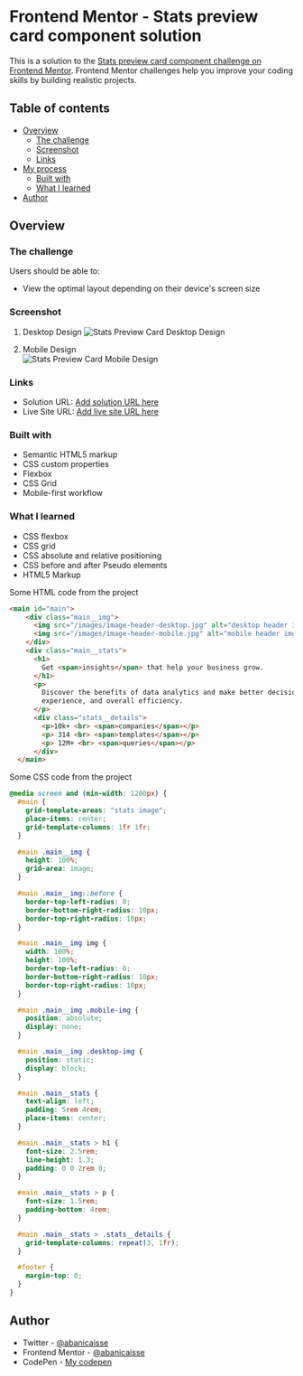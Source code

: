 # Frontend Mentor - Stats preview card component solution

This is a solution to the [Stats preview card component challenge on Frontend Mentor](https://www.frontendmentor.io/challenges/stats-preview-card-component-8JqbgoU62). Frontend Mentor challenges help you improve your coding skills by building realistic projects. 

## Table of contents

- [Overview](#overview)
  - [The challenge](#the-challenge)
  - [Screenshot](#screenshot)
  - [Links](#links)
- [My process](#my-process)
  - [Built with](#built-with)
  - [What I learned](#what-i-learned)
- [Author](#author)


## Overview

### The challenge

Users should be able to:

- View the optimal layout depending on their device's screen size

### Screenshot

1. Desktop Design
![Stats Preview Card Desktop Design](https://user-images.githubusercontent.com/84383548/132560712-8bbf7eec-6fe9-42db-83df-87d288fe5873.png)

1. Mobile Design <br>
![Stats Preview Card Mobile Design](https://user-images.githubusercontent.com/84383548/132560820-a25a1d3e-13dc-4719-b31f-1975377a4d52.png)


### Links

- Solution URL: [Add solution URL here](https://your-solution-url.com)
- Live Site URL: [Add live site URL here](https://your-live-site-url.com)


### Built with

- Semantic HTML5 markup
- CSS custom properties
- Flexbox
- CSS Grid
- Mobile-first workflow


### What I learned

- CSS flexbox
- CSS grid
- CSS absolute and relative positioning
- CSS before and after Pseudo elements
- HTML5 Markup

Some HTML code from the project
```html
<main id="main">
    <div class="main__img">
      <img src="/images/image-header-desktop.jpg" alt="desktop header image" class="desktop-img">
      <img src="/images/image-header-mobile.jpg" alt="mobile header imgae" class="mobile-img">
    </div>
    <div class="main__stats">
      <h1>
        Get <span>insights</span> that help your business grow.
      </h1>
      <p>
        Discover the benefits of data analytics and make better decisions regarding revenue, customer
        experience, and overall efficiency.
      </p>
      <div class="stats__details">
        <p>10k+ <br> <span>companies</span></p>
        <p> 314 <br> <span>templates</span></p>
        <p> 12M+ <br> <span>queries</span></p>
      </div>
  </main>
```
Some CSS code from the project
```css
@media screen and (min-width: 1200px) {
  #main {
    grid-template-areas: "stats image";
    place-items: center;
    grid-template-columns: 1fr 1fr;
  }

  #main .main__img {
    height: 100%;
    grid-area: image;
  }

  #main .main__img::before {
    border-top-left-radius: 0;
    border-bottom-right-radius: 10px;
    border-top-right-radius: 10px;
  }

  #main .main__img img {
    width: 100%;
    height: 100%;
    border-top-left-radius: 0;
    border-bottom-right-radius: 10px;
    border-top-right-radius: 10px;
  }

  #main .main__img .mobile-img {
    position: absolute;
    display: none;
  }

  #main .main__img .desktop-img {
    position: static;
    display: block;
  }

  #main .main__stats {
    text-align: left;
    padding: 5rem 4rem;
    place-items: center;
  }

  #main .main__stats > h1 {
    font-size: 2.5rem;
    line-height: 1.3;
    padding: 0 0 2rem 0;
  }

  #main .main__stats > p {
    font-size: 1.5rem;
    padding-bottom: 4rem;
  }

  #main .main__stats > .stats__details {
    grid-template-columns: repeat(3, 1fr);
  }

  #footer {
    margin-top: 0;
  }
}
```

## Author

- Twitter - [@abanicaisse](https://www.twitter.com/abanicaisse)
- Frontend Mentor - [@abanicaisse](https://www.frontendmentor.io/profile/abanicaisse)
- CodePen - [My codepen](https://www.codepen.io/Nicaisse)



